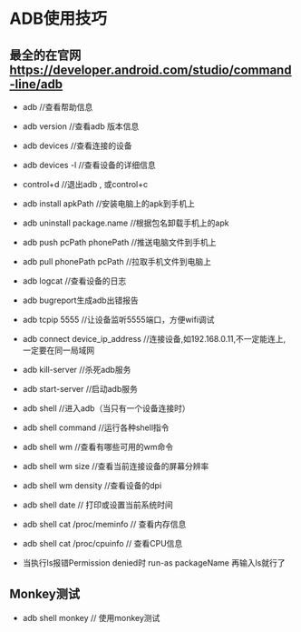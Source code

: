 
# ADB使用技巧
## 最全的在官网 https://developer.android.com/studio/command-line/adb
- adb //查看帮助信息
- adb version //查看adb 版本信息
- adb devices //查看连接的设备
- adb devices -l //查看设备的详细信息
- control+d  //退出adb , 或control+c
- adb install apkPath  //安装电脑上的apk到手机上
- adb uninstall package.name //根据包名卸载手机上的apk

- adb push pcPath phonePath  //推送电脑文件到手机上
- adb pull phonePath pcPath //拉取手机文件到电脑上
- adb logcat //查看设备的日志
- adb bugreport生成adb出错报告

- adb tcpip 5555 //让设备监听5555端口，方便wifi调试
- adb connect device_ip_address //连接设备,如192.168.0.11,不一定能连上, 一定要在同一局域网

- adb kill-server //杀死adb服务
- adb start-server //启动adb服务

- adb shell //进入adb（当只有一个设备连接时）
- adb shell command //运行各种shell指令
- adb shell wm //查看有哪些可用的wm命令
- adb shell wm size  //查看当前连接设备的屏幕分辨率
- adb shell wm density //查看设备的dpi
- adb shell date // 打印或设置当前系统时间
- adb shell cat /proc/meminfo // 查看内存信息
- adb shell cat /proc/cpuinfo // 查看CPU信息 

- 当执行ls报错Permission denied时
run-as packageName
再输入ls就行了


## Monkey测试
- adb shell monkey  // 使用monkey测试